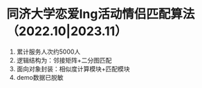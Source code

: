 # 同济大学恋爱Ing活动情侣匹配算法（2022.10|2023.11）
1. 累计服务人次约5000人
2. 逻辑结构为：邻接矩阵+二分图匹配
3. 面向对象封装：相似度计算模块+匹配模块
4. demo数据已脱敏